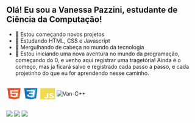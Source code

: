 ## Olá! Eu sou a Vanessa Pazzini, estudante de Ciência da Computação!

- 🔭 Estou começando novos projetos
- 🌱 Estudando HTML, CSS e Javascript
- 🚀 Mergulhando de cabeça no mundo da tecnologia
- 📌 Estou iniciando uma nova aventura no mundo da programação, começando do 0, e venho aqui registrar uma tragetória! Ainda é o começo, mas ja ficará salvo e registrado cada passo a passo, e cada projetinho do que eu for aprendendo nesse caminho.
 
 <div style="display: inline_block"><br>
  <img align="center" alt="Van-HTML" height="30" width="40" src="https://raw.githubusercontent.com/devicons/devicon/master/icons/html5/html5-original.svg">
  <img align="center" alt="Van-CSS" height="30" width="40" src="https://raw.githubusercontent.com/devicons/devicon/master/icons/css3/css3-original.svg">
  <img align="center" alt="Van-Js" height="30" width="40" src="https://raw.githubusercontent.com/devicons/devicon/master/icons/javascript/javascript-plain.svg">
  <img align="center" alt="Van-C++" height="33" width="40" src="https://cdn.jsdelivr.net/gh/devicons/devicon/icons/c/c-original.svg">
          
 
  
  ##
 
<div> 
  <a href="https://www.instagram.com/vanpazzini" target="_blank"><img src="https://img.shields.io/badge/-Instagram-%23E4405F?style=for-the-badge&logo=instagram&logoColor=white" target="_blank"></a>
  <a href = "mailto:vanessapazzini2@gmail.com"><img src="https://img.shields.io/badge/-Gmail-%23333?style=for-the-badge&logo=gmail&logoColor=white" target="_blank"></a>
  <a href="https://www.linkedin.com/in/vanessa-pazzini-a440a6263/" target="_blank"><img src="https://img.shields.io/badge/-LinkedIn-%230077B5?style=for-the-badge&logo=linkedin&logoColor=white" target="_blank"></a> 
  
</div>


